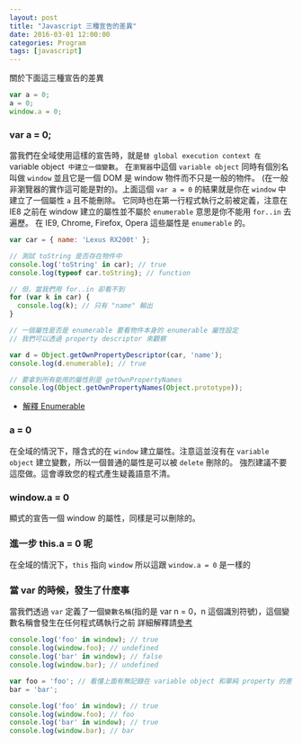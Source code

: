 ```yaml
---
layout: post
title: "Javascript 三種宣告的差異"
date: 2016-03-01 12:00:00
categories: Program
tags: [javascript]
---
```


關於下面這三種宣告的差異

<!--more-->

~~~js
var a = 0;
a = 0;
window.a = 0;
~~~


### var a = 0;

當我們在全域使用這樣的宣告時，就是`替 global execution context 在 `variable object` 中建立一個變數`。
在`瀏覽器`中這個 `variable object` 同時有個別名叫做 `window` 並且它是一個 DOM 是 window 物件而不只是一般的物件。
(在一般非瀏覽器的實作這可能是對的)。上面這個 `var a = 0` 的結果就是你在 `window` 中建立了一個屬性 `a` 且不能刪除。
它同時也在第一行程式執行之前被定義，注意在 IE8 之前在 window 建立的屬性並不屬於 `enumerable` 意思是你不能用 `for..in` 去遍歷。
在 IE9, Chrome, Firefox, Opera 這些屬性是 `enumerable` 的。

~~~js
var car = { name: 'Lexus RX200t' };

// 測試 toString 是否存在物件中
console.log('toString' in car); // true
console.log(typeof car.toString); // function

// 但，當我們用 for..in 卻看不到
for (var k in car) {
  console.log(k); // 只有 "name" 輸出
}

// 一個屬性是否是 enumerable 要看物件本身的 enumerable 屬性設定
// 我們可以透過 property descriptor 來觀察

var d = Object.getOwnPropertyDescriptor(car, 'name');
console.log(d.enumerable); // true

// 要拿到所有能用的屬性則是 getOwnPropertyNames
console.log(Object.getOwnPropertyNames(Object.prototype));
~~~

* [解釋 Enumerable](http://stackoverflow.com/questions/17893718/what-does-enumerable-mean/17893807)

### a = 0

在全域的情況下，隱含式的在 `window` 建立屬性。注意這並沒有在 `variable object` 建立變數，所以一個普通的屬性是可以被 `delete` 刪除的。
強烈建議不要這麼做。這會導致您的程式產生疑義語意不清。

### window.a = 0

顯式的宣告一個 window 的屬性，同樣是可以刪除的。

### 進一步 this.a = 0 呢

在全域的情況下，`this` 指向 `window` 所以這跟 `window.a = 0` 是一樣的

### 當 var 的時候，發生了什麼事

當我們透過 `var` 定義了一個`變數名稱`(指的是 var n = 0，n 這個識別符號)，這個變數名稱會發生在任何程式碼執行之前
詳細解釋請[參考](https://segmentfault.com/a/1190000004491834)

~~~js
console.log('foo' in window); // true
console.log(window.foo); // undefined
console.log('bar' in window); // false
console.log(window.bar); // undefined

var foo = 'foo'; // 看懂上面有無記錄在 variable object 和單純 property 的差異了嗎？
bar = 'bar';

console.log('foo' in window); // true
console.log(window.foo); // foo
console.log('bar' in window); // true
console.log(window.bar); // bar

~~~

